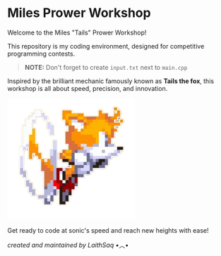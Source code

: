 # Miles Prower Workshop

Welcome to the Miles "Tails" Prower Workshop!

This repository is my coding environment, designed for competitive programming contests. 

> **NOTE:** Don't forget to create `input.txt` next to `main.cpp`

Inspired by the brilliant mechanic famously known as **Tails the fox**, this workshop is all about speed, precision, and innovation.

![tails](basement/shelf/tails-the-fox-racing.png)

Get ready to code at sonic's speed and reach new heights with ease!

*created and maintained by LaithSaq* •︿•
